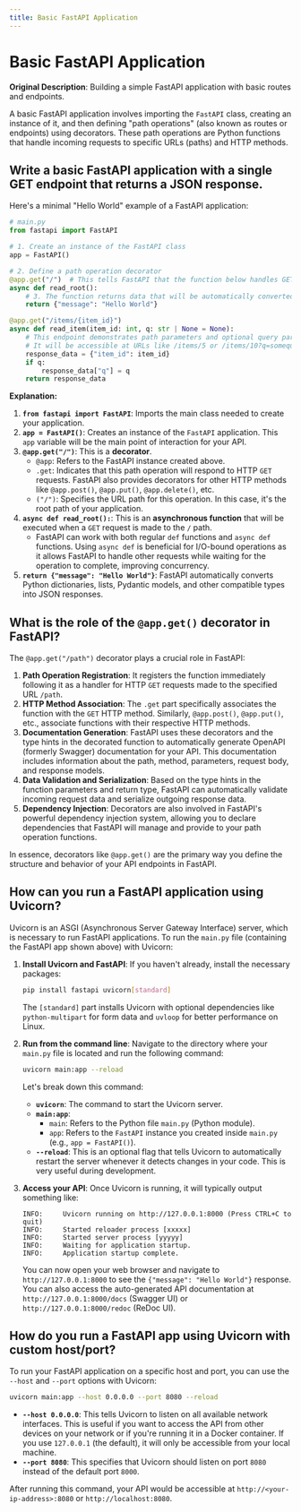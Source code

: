 ```yaml
---
title: Basic FastAPI Application
---
```


# Basic FastAPI Application

**Original Description**: Building a simple FastAPI application with basic routes and endpoints.

A basic FastAPI application involves importing the `FastAPI` class, creating an instance of it, and then defining "path operations" (also known as routes or endpoints) using decorators. These path operations are Python functions that handle incoming requests to specific URLs (paths) and HTTP methods.

## Write a basic FastAPI application with a single GET endpoint that returns a JSON response.

Here's a minimal "Hello World" example of a FastAPI application:

```python
# main.py
from fastapi import FastAPI

# 1. Create an instance of the FastAPI class
app = FastAPI()

# 2. Define a path operation decorator
@app.get("/")  # This tells FastAPI that the function below handles GET requests to the root path ("/")
async def read_root():
    # 3. The function returns data that will be automatically converted to JSON
    return {"message": "Hello World"}

@app.get("/items/{item_id}")
async def read_item(item_id: int, q: str | None = None):
    # This endpoint demonstrates path parameters and optional query parameters
    # It will be accessible at URLs like /items/5 or /items/10?q=somequery
    response_data = {"item_id": item_id}
    if q:
        response_data["q"] = q
    return response_data
```

**Explanation:**

1.  **`from fastapi import FastAPI`**: Imports the main class needed to create your application.
2.  **`app = FastAPI()`**: Creates an instance of the `FastAPI` application. This `app` variable will be the main point of interaction for your API.
3.  **`@app.get("/")`**: This is a **decorator**.
    *   `@app`: Refers to the FastAPI instance created above.
    *   `.get`: Indicates that this path operation will respond to HTTP `GET` requests. FastAPI also provides decorators for other HTTP methods like `@app.post()`, `@app.put()`, `@app.delete()`, etc.
    *   `("/")`: Specifies the URL path for this operation. In this case, it's the root path of your application.
4.  **`async def read_root():`**: This is an **asynchronous function** that will be executed when a `GET` request is made to the `/` path.
    *   FastAPI can work with both regular `def` functions and `async def` functions. Using `async def` is beneficial for I/O-bound operations as it allows FastAPI to handle other requests while waiting for the operation to complete, improving concurrency.
5.  **`return {"message": "Hello World"}`**: FastAPI automatically converts Python dictionaries, lists, Pydantic models, and other compatible types into JSON responses.

## What is the role of the `@app.get()` decorator in FastAPI?

The `@app.get("/path")` decorator plays a crucial role in FastAPI:

1.  **Path Operation Registration**: It registers the function immediately following it as a handler for HTTP `GET` requests made to the specified URL `/path`.
2.  **HTTP Method Association**: The `.get` part specifically associates the function with the `GET` HTTP method. Similarly, `@app.post()`, `@app.put()`, etc., associate functions with their respective HTTP methods.
3.  **Documentation Generation**: FastAPI uses these decorators and the type hints in the decorated function to automatically generate OpenAPI (formerly Swagger) documentation for your API. This documentation includes information about the path, method, parameters, request body, and response models.
4.  **Data Validation and Serialization**: Based on the type hints in the function parameters and return type, FastAPI can automatically validate incoming request data and serialize outgoing response data.
5.  **Dependency Injection**: Decorators are also involved in FastAPI's powerful dependency injection system, allowing you to declare dependencies that FastAPI will manage and provide to your path operation functions.

In essence, decorators like `@app.get()` are the primary way you define the structure and behavior of your API endpoints in FastAPI.

## How can you run a FastAPI application using Uvicorn?

Uvicorn is an ASGI (Asynchronous Server Gateway Interface) server, which is necessary to run FastAPI applications. To run the `main.py` file (containing the FastAPI app shown above) with Uvicorn:

1.  **Install Uvicorn and FastAPI**:
    If you haven't already, install the necessary packages:
    ```bash
    pip install fastapi uvicorn[standard]
    ```
    The `[standard]` part installs Uvicorn with optional dependencies like `python-multipart` for form data and `uvloop` for better performance on Linux.

2.  **Run from the command line**:
    Navigate to the directory where your `main.py` file is located and run the following command:
    ```bash
    uvicorn main:app --reload
    ```
    Let's break down this command:
    *   **`uvicorn`**: The command to start the Uvicorn server.
    *   **`main:app`**:
        *   `main`: Refers to the Python file `main.py` (Python module).
        *   `app`: Refers to the `FastAPI` instance you created inside `main.py` (e.g., `app = FastAPI()`).
    *   **`--reload`**: This is an optional flag that tells Uvicorn to automatically restart the server whenever it detects changes in your code. This is very useful during development.

3.  **Access your API**:
    Once Uvicorn is running, it will typically output something like:
    ```
    INFO:     Uvicorn running on http://127.0.0.1:8000 (Press CTRL+C to quit)
    INFO:     Started reloader process [xxxxx]
    INFO:     Started server process [yyyyy]
    INFO:     Waiting for application startup.
    INFO:     Application startup complete.
    ```
    You can now open your web browser and navigate to `http://127.0.0.1:8000` to see the `{"message": "Hello World"}` response.
    You can also access the auto-generated API documentation at `http://127.0.0.1:8000/docs` (Swagger UI) or `http://127.0.0.1:8000/redoc` (ReDoc UI).

## How do you run a FastAPI app using Uvicorn with custom host/port?

To run your FastAPI application on a specific host and port, you can use the `--host` and `--port` options with Uvicorn:

```bash
uvicorn main:app --host 0.0.0.0 --port 8080 --reload
```

*   **`--host 0.0.0.0`**: This tells Uvicorn to listen on all available network interfaces. This is useful if you want to access the API from other devices on your network or if you're running it in a Docker container. If you use `127.0.0.1` (the default), it will only be accessible from your local machine.
*   **`--port 8080`**: This specifies that Uvicorn should listen on port `8080` instead of the default port `8000`.

After running this command, your API would be accessible at `http://<your-ip-address>:8080` or `http://localhost:8080`.

